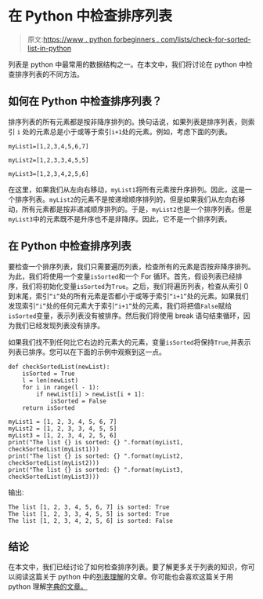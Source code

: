 # 在 Python 中检查排序列表

> 原文:[https://www . python forbeginners . com/lists/check-for-sorted-list-in-python](https://www.pythonforbeginners.com/lists/check-for-sorted-list-in-python)

列表是 python 中最常用的数据结构之一。在本文中，我们将讨论在 python 中检查排序列表的不同方法。

## 如何在 Python 中检查排序列表？

排序列表的所有元素都是按非降序排列的。换句话说，如果列表是排序列表，则索引 `i` 处的元素总是小于或等于索引`i+1`处的元素。例如，考虑下面的列表。

`myList1=[1,2,3,4,5,6,7]`

`myList2=[1,2,3,3,4,5,5]`

`myList3=[1,2,3,4,2,5,6]`

在这里，如果我们从左向右移动，`myList1`将所有元素按升序排列。因此，这是一个排序列表。`myList2`的元素不是按递增顺序排列的，但是如果我们从左向右移动，所有元素都是按非递减顺序排列的。于是，`myList2`也是一个排序列表。但是`myList3`中的元素既不是升序也不是非降序。因此，它不是一个排序列表。

## 在 Python 中检查排序列表

要检查一个排序列表，我们只需要遍历列表，检查所有的元素是否按非降序排列。为此，我们将使用一个变量`isSorted`和一个 For 循环。首先，假设列表已经排序，我们将初始化变量`isSorted`为`True`。之后，我们将遍历列表，检查从索引 0 到末尾，索引`“i”`处的所有元素是否都小于或等于索引`“i+1”`处的元素。如果我们发现索引`“i”`处的任何元素大于索引`“i+1”`处的元素，我们将把值`False`赋给`isSorted`变量，表示列表没有被排序。然后我们将使用 break 语句结束循环，因为我们已经发现列表没有排序。

如果我们找不到任何比它右边的元素大的元素，变量`isSorted`将保持`True`,并表示列表已排序。您可以在下面的示例中观察到这一点。

```
def checkSortedList(newList):
    isSorted = True
    l = len(newList)
    for i in range(l - 1):
        if newList[i] > newList[i + 1]:
            isSorted = False
    return isSorted

myList1 = [1, 2, 3, 4, 5, 6, 7]
myList2 = [1, 2, 3, 3, 4, 5, 5]
myList3 = [1, 2, 3, 4, 2, 5, 6]
print("The list {} is sorted: {} ".format(myList1, checkSortedList(myList1)))
print("The list {} is sorted: {} ".format(myList2, checkSortedList(myList2)))
print("The list {} is sorted: {} ".format(myList3, checkSortedList(myList3)))
```

输出:

```
The list [1, 2, 3, 4, 5, 6, 7] is sorted: True 
The list [1, 2, 3, 3, 4, 5, 5] is sorted: True 
The list [1, 2, 3, 4, 2, 5, 6] is sorted: False
```

## 结论

在本文中，我们已经讨论了如何检查排序列表。要了解更多关于列表的知识，你可以阅读这篇关于 python 中的[列表理解](https://www.pythonforbeginners.com/basics/list-comprehensions-in-python)的文章。你可能也会喜欢这篇关于用 python 理解[字典的文章。](https://www.pythonforbeginners.com/dictionary/dictionary-comprehension-in-python)